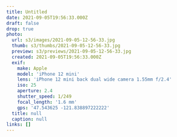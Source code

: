 ```yaml
---
title: Untitled
date: 2021-09-05T19:56:33.000Z
draft: false
drop: true
photo:
  url: s3/images/2021-09-05-12-56-33.jpg
  thumb: s3/thumbs/2021-09-05-12-56-33.jpg
  preview: s3/previews/2021-09-05-12-56-33.jpg
  created: 2021-09-05T19:56:33.000Z
  exif:
    make: Apple
    model: 'iPhone 12 mini'
    lens: 'iPhone 12 mini back dual wide camera 1.55mm f/2.4'
    iso: 25
    aperture: 2.4
    shutter_speed: 1/249
    focal_length: '1.6 mm'
    gps: '47.543625 -121.838897222222'
  title: null
  caption: null
links: []
---
```

